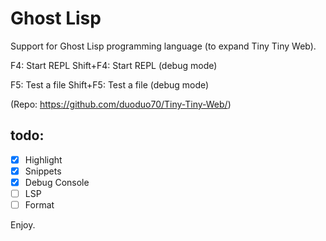 # Ghost Lisp
Support for Ghost Lisp programming language (to expand Tiny Tiny Web).

F4: Start REPL
Shift+F4: Start REPL (debug mode)

F5: Test a file
Shift+F5: Test a file (debug mode)

(Repo: https://github.com/duoduo70/Tiny-Tiny-Web/)

## todo:
- [x] Highlight
- [x] Snippets
- [x] Debug Console
- [ ] LSP
- [ ] Format

Enjoy.